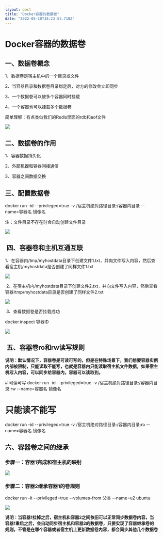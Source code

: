 ```yaml
---
layout: post
title: "Docker容器的数据卷"
date: "2022-05-10T18:23:55.718Z"
---
```

Docker容器的数据卷
============

一、数据卷概念
-------

1、数据卷是宿主机中的一个目录或文件

2、当容器目录和数据卷目录绑定后，对方的修改会立即同步

3、一个数据卷可以被多个容器同时挂载

4、一个容器也可以挂载多个数据卷

简单理解：有点类似我们的Redis里面的rdb和aof文件

![](https://img2022.cnblogs.com/blog/520237/202205/520237-20220501215856200-1272530837.png)

二、数据卷的作用
--------

1、容器数据持久化

2、外部机器和容器间接通信

3、容器之间数据交换

三、配置数据卷
-------

docker run -id --privileged=true -v /宿主机绝对路径目录:/容器内目录 --name=容器名 镜像名  
  
注：文件目录不存在时会自动创建文件目录  
  

![](https://img2022.cnblogs.com/blog/520237/202205/520237-20220509233934084-497151977.png)

 四、容器卷和主机互通互联
-------------

1、在容器内/tmp/myhostdata目录下创建文件1.txt，并向文件写入内容，然后查看宿主机/myhostdata是否创建了同样文件1.txt

![](https://img2022.cnblogs.com/blog/520237/202205/520237-20220509234746227-1419726874.png)

 2、在宿主机内/myhostdata目录下创建文件2.txt，并向文件写入内容，然后查看容器/tmp/myhostdata目录是否创建了同样文件2.txt

![](https://img2022.cnblogs.com/blog/520237/202205/520237-20220509235258866-757145629.png)

 3、查看数据卷是否挂载成功

docker inspect 容器ID

![](https://img2022.cnblogs.com/blog/520237/202205/520237-20220509235817247-1593721117.png)

 五、容器卷ro和rw读写规则
---------------

**说明：默认情况下，容器卷是可读可写的，但是在特殊场景下，我们想要容器实例内部被限制，只能读取不能写，也就是容器内只能读取宿主机文件数据，如果宿主机写入内容，可以同步给容器内，容器可以读取到。**

\# 可读可写
docker run \-id --privileged=true -v /宿主机绝对路径目录:/容器内目录:rw --name=容器名 镜像名

# 只能读不能写
docker run \-id --privileged=true -v /宿主机绝对路径目录:/容器内目录:ro --name=容器名 镜像名

六、容器卷之间的继承
----------

### 步骤一：容器1完成和宿主机的映射

![](https://img2022.cnblogs.com/blog/520237/202205/520237-20220510225920487-572320029.png)

### 步骤二：容器2继承容器1的卷规则

docker run -it --privileged=true --volumes-from 父类  --name=u2 ubuntu

![](https://img2022.cnblogs.com/blog/520237/202205/520237-20220510231316072-1548060162.png)

**说明：当容器1挂掉之后，宿主机和容器2之间依旧可以正常同步数据卷内容，当容器1重启之后，会自动同步宿主机和容器2的数据卷，只要实现了容器继承卷的规则，不管是在哪个容器或者宿主机上更新数据卷内容，都会同步其他几个数据卷**